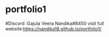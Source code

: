 # portfolio1
#Discord :Gajula Veera Nandika#8450
visit full website:https://nandika18.github.io/portfolio1/

